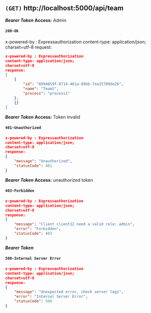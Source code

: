 ## `(GET)` http://localhost:5000/api/team

***Bearer Token***
**Access:** Admin
#### `200-Ok`
x-powered-by : Expressauthorization
content-type: application/json; 
charset=utf-8
request:


```json
x-powered-by : Expressauthorization
content-type: application/json; 
charset=utf-8
response:
[
    {
        "id": "8994859f-8714-461a-89bb-7ea15789de26",
        "name": "Team1",
        "process": "process1"
    },
    {}
]
```



***Bearer Token***
**Access:** Token invalid
#### `401-Unauthorized`
```json
x-powered-by : Expressauthorization
content-type: application/json; 
charset=utf-8
response:
{
    "message": "Unauthorized",
    "statusCode": 401
}
```

***Bearer Token***
**Access:** unauthorized token
#### `403-Forbidden`
```json
x-powered-by : Expressauthorization
content-type: application/json; 
charset=utf-8
response:
{
    "message": "Client client12 need a valid role: admin",
    "error": "Forbidden",
    "statusCode": 403
}
```

***Bearer Token***
#### `500-Internal Server Error`
```json
x-powered-by : Expressauthorization
content-type: application/json; 
charset=utf-8
response:
{
    "message": "Unexpected error, check server logs",
    "error": "Internal Server Error",
    "statusCode": 500
}
```
